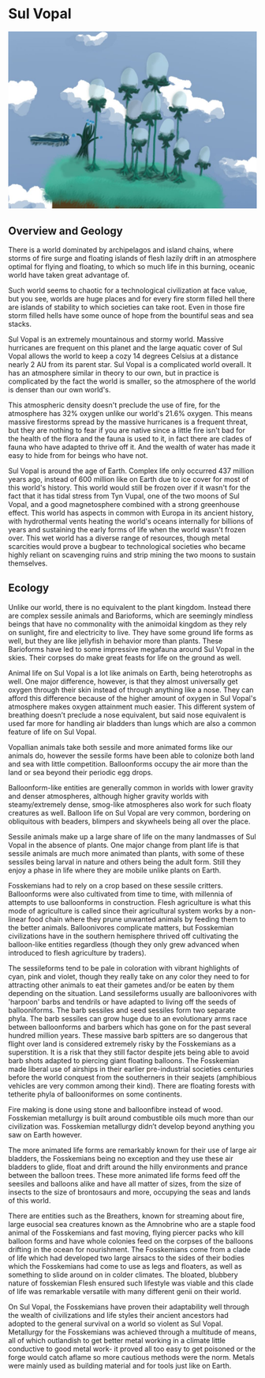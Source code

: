 # Sul Vopal

![Fosskemian World](/Stellar_Abyss_Setting_Bible/Photo_Directory/Sul_Vopal.JPG "Fosskemian World")

## Overview and Geology

There is a world dominated by archipelagos and island chains, where storms of fire surge and floating islands of flesh lazily drift in an atmosphere optimal for flying and floating, to which so much life in this burning, oceanic world have taken great advantage of.

Such world seems to chaotic for a technological civilization at face value, but you see, worlds are huge places and for every fire storm filled hell there are islands of stability to which societies can take root.  Even in those fire storm filled hells have some ounce of hope from the bountiful seas and sea stacks.  

Sul Vopal is an extremely mountainous and stormy world.  Massive hurricanes are frequent on this planet and the large aquatic cover of Sul Vopal allows the world to keep a cozy 14 degrees Celsius at a distance nearly 2 AU from its parent star.  Sul Vopal is a complicated world overall.  It has an atmosphere similar in theory to our own, but in practice is complicated by the fact the world is smaller, so the atmosphere of the world is denser than our own world's.  

This atmospheric density doesn't preclude the use of fire, for the atmosphere has 32% oxygen unlike our world's 21.6% oxygen.  This means massive firestorms spread by the massive hurricanes is a frequent threat, but they are nothing to fear if you are native since a little fire isn't bad for the health of the flora and the fauna is used to it, in fact there are clades of fauna who have adapted to thrive off it.  And the wealth of water has made it easy to hide from for beings who have not.

Sul Vopal is around the age of Earth.  Complex life only occurred 437 million years ago, instead of 600 million like on Earth due to ice cover for most of this world's history.  This world would still be frozen over if it wasn't for the fact that it has tidal stress from Tyn Vupal, one of the two moons of Sul Vopal, and a good magnetosphere combined with a strong greenhouse effect.  This world has aspects in common with Europa in its ancient history, with hydrothermal vents heating the world's oceans internally for billions of years and sustaining the early forms of life when the world wasn't frozen over.  This wet world has a diverse range of resources, though metal scarcities would prove a bugbear to technological societies who became highly reliant on scavenging ruins and strip mining the two moons to sustain themselves.

## Ecology

Unlike our world, there is no equivalent to the plant kingdom.  Instead there are complex sessile animals and Barioforms, which are seemingly mindless beings that have no commonality with the animoidal kingdom as they rely on sunlight, fire and electricity to live.  They have some ground life forms as well, but they are like jellyfish in behavior more than plants.  These Barioforms have led to some impressive megafauna around Sul Vopal in the skies.  Their corpses do make great feasts for life on the ground as well.

Animal life on Sul Vopal is a lot like animals on Earth, being heterotrophs as well. One major difference, however, is that they almost universally get oxygen through their skin instead of through anything like a nose.  They can afford this difference because of the higher amount of oxygen in Sul Vopal's atmosphere makes oxygen attainment much easier.  This different system of breathing doesn’t preclude a nose equivalent, but said nose equivalent is used far more for handling air bladders than lungs which are also a common feature of life on Sul Vopal.

Vopallian animals take both sessile and more animated forms like our animals do, however the sessile forms have been able to colonize both land and sea with little competition.  Balloonforms occupy the air more than the land or sea beyond their periodic egg drops.

Balloonform-like entities are generally common in worlds with lower gravity and denser atmospheres, although higher gravity worlds with steamy/extremely dense, smog-like atmospheres also work for such floaty creatures as well.  Balloon life on Sul Vopal are very common, bordering on obliquitous with beaders, blimpers and skywheels being all over the place.  

Sessile animals make up a large share of life on the many landmasses of Sul Vopal in the absence of plants.  One major change from plant life is that sessile animals are
much more animated than plants, with some of these sessiles being larval in nature and others being the adult form.  Still they enjoy a phase in life where they are mobile unlike plants on Earth.  

Fosskemians had to rely on a crop based on these sessile critters.  Balloonforms were also cultivated from time to time, with millennia of attempts to use balloonforms in construction.  Flesh agriculture is what this mode of agriculture is called since their agricultural system works by a non-linear food chain where they prune unwanted animals by feeding them to the better animals.  Balloonivores complicate matters, but Fosskemian civilizations have in the southern hemisphere thrived off cultivating the balloon-like entities regardless (though they only grew advanced when introduced to flesh agriculture by traders).

The sessileforms tend to be pale in coloration with vibrant highlights of cyan, pink and violet, though they really take on any color they need to for attracting other animals to eat their gametes and/or be eaten by them depending on the situation.  Land sessileforms usually are balloonivores with 'harpoon' barbs and tendrils or have adapted to living off the seeds of ballooniforms.  The barb sessiles and seed sessiles form two separate phyla.  The barb sessiles can grow huge due to an evolutionary arms race between balloonforms and barbers which has gone on for the past several hundred million years.  These massive barb spitters are so dangerous that flight over land is considered extremely risky by the Fosskemians as a superstition.  It is a risk that they still factor despite jets being able to avoid barb shots adapted to piercing giant floating balloons.  The Fosskemian made liberal use of airships in their earlier pre-industrial societies centuries before the world conquest from the southerners in their seajets (amphibious vehicles are very common among their kind).
There are floating forests with tetherite phyla of ballooniformes on some continents.  

Fire making is done using stone and balloonfibre instead of wood.  Fosskemian metallurgy is built around combustible oils much more than our civilization was.  Fosskemian metallurgy didn’t develop beyond anything you saw on Earth however.

The more animated life forms are remarkably known for their use of large air bladders, the Fosskemians being no exception and they use these air bladders to glide, float and drift around the hilly environments and prance between the balloon trees.  These more animated life forms feed off the seesiles and balloons alike and have all matter of sizes, from the size of insects to the size of brontosaurs and more, occupying the seas and lands of this world.  

There are entities such as the Breathers, known for streaming about fire, large eusocial sea creatures known as the Amnobrine who are a staple food animal of the Fosskemians and fast moving, flying piercer packs who kill balloon forms and have whole colonies feed on the corpses of the balloons drifting in the ocean for nourishment.
The Fosskemians come from a clade of life which had developed two large airsacs to the sides of their bodies which the Fosskemians had come to use as legs and floaters, as well as something to slide around on in colder climates.  The bloated, blubbery nature of fosskemian Flesh ensured such lifestyle was viable and this clade of life was remarkable versatile with many different genii on their world.  

On Sul Vopal, the Fosskemians have proven their adaptability well through the wealth of civilizations and life styles their ancient ancestors had adopted to the general survival on a world so violent as Sul Vopal.  Metallurgy for the Fosskemians was achieved through a multitude of means, all of which outlandish to get better metal working in a climate little conductive to good metal work- it proved all too easy to get poisoned or the forge would catch aflame so more cautious methods were the norm.  Metals were mainly used as building material and for tools just like on Earth.
